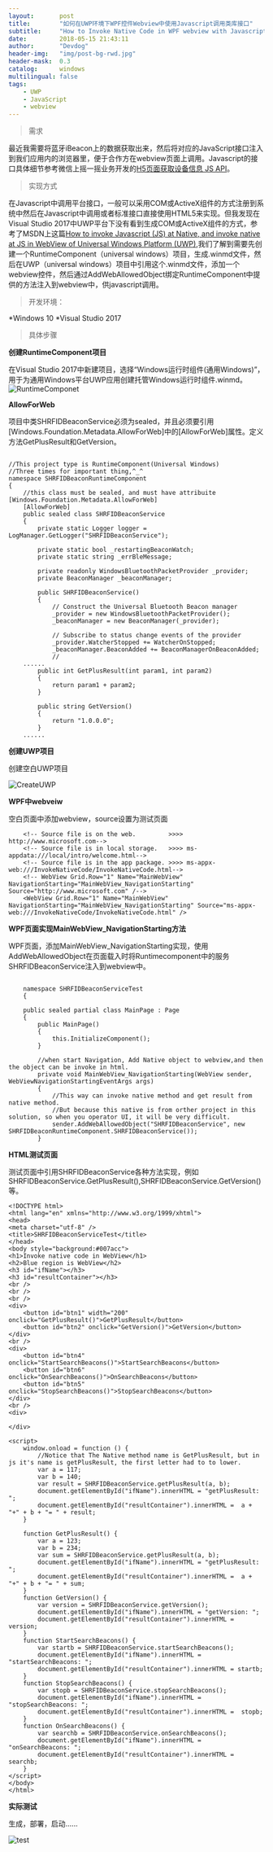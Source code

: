 ```yaml
---
layout:       post
title:        "如何在UWP环境下WPF控件Webview中使用Javascript调用类库接口"
subtitle:     "How to Invoke Native Code in WPF webview with Javascript"
date:         2018-05-15 21:43:11
author:       "Devdog"
header-img:   "img/post-bg-rwd.jpg"
header-mask:  0.3
catalog:      windows
multilingual: false
tags:
    - UWP
    - JavaScript
    - webview
---
```


>需求

最近我需要将蓝牙iBeacon上的数据获取出来，然后将对应的JavaScript接口注入到我们应用内的浏览器里，便于合作方在webview页面上调用。Javascript的接口具体细节参考微信上摇一摇业务开发的[H5页面获取设备信息 JS API](https://mp.weixin.qq.com/wiki?t=resource/res_main&id=mp1443448133)。

>实现方式

在Javascript中调用平台接口，一般可以采用COM或ActiveX组件的方式注册到系统中然后在Javascript中调用或者标准接口直接使用HTML5来实现。但我发现在Visual Studio 2017中UWP平台下没有看到生成COM或ActiveX组件的方式，参考了MSDN上这篇[How to invoke Javascript (JS) at Native, and invoke native at JS in WebView of Universal Windows Platform (UWP)](https://code.msdn.microsoft.com/windowsapps/How-to-invoke-JS-at-Native-df3fd459),我们了解到需要先创建一个RuntimeComponent（universal windows）项目，生成.winmd文件，然后在UWP（universal windows）项目中引用这个.winmd文件，添加一个webview控件，然后通过AddWebAllowedObject绑定RuntimeComponent中提供的方法注入到webview中，供javascript调用。

>开发环境：

*Windows 10
*Visual Studio 2017

>具体步骤


**创建RuntimeComponent项目**

在Visual Studio 2017中新建项目，选择“Windows运行时组件(通用Windows)”，用于为通用Windows平台UWP应用创建托管Windows运行时组件.winmd。
![RuntimeComponet](/img/in-post/20180515/createruntimecomponent.png)


**AllowForWeb**

项目中类SHRFIDBeaconService必须为sealed，并且必须要引用[Windows.Foundation.Metadata.AllowForWeb]中的[AllowForWeb]属性。定义方法GetPlusResult和GetVersion。

<pre><code>
//This project type is RuntimeComponent(Universal Windows)
//Three times for important thing,^_^
namespace SHRFIDBeaconRuntimeComponent
{
    //this class must be sealed, and must have attribuite [Windows.Foundation.Metadata.AllowForWeb]
    [AllowForWeb]
    public sealed class SHRFIDBeaconService
    {
        private static Logger logger = LogManager.GetLogger("SHRFIDBeaconService");

        private static bool _restartingBeaconWatch;
        private static string _errBleMessage;        

        private readonly WindowsBluetoothPacketProvider _provider;
        private BeaconManager _beaconManager;

        public SHRFIDBeaconService()
        {
            // Construct the Universal Bluetooth Beacon manager
            _provider = new WindowsBluetoothPacketProvider();
            _beaconManager = new BeaconManager(_provider);

            // Subscribe to status change events of the provider
            _provider.WatcherStopped += WatcherOnStopped;
            _beaconManager.BeaconAdded += BeaconManagerOnBeaconAdded;
            //
	......
        public int GetPlusResult(int param1, int param2)
        {
            return param1 + param2;
        }

        public string GetVersion()
        {
            return "1.0.0.0";
        }
	......
</code></pre>

**创建UWP项目**

创建空白UWP项目

![CreateUWP](/img/in-post/20180515/createemptyuwp.png)

**WPF中webveiw**

空白页面中添加webview，source设置为测试页面



        <!-- Source file is on the web.         >>>> http://www.microsoft.com-->
        <!-- Source file is in local storage.   >>>> ms-appdata:///local/intro/welcome.html-->
        <!-- Source file is in the app package. >>>> ms-appx-web:///InvokeNativeCode/InvokeNativeCode.html-->
        <!-- WebView Grid.Row="1" Name="MainWebView" NavigationStarting="MainWebView_NavigationStarting" Source="http://www.microsoft.com" /-->
        <WebView Grid.Row="1" Name="MainWebView" NavigationStarting="MainWebView_NavigationStarting" Source="ms-appx-web:///InvokeNativeCode/InvokeNativeCode.html" />

**WPF页面实现MainWebView_NavigationStarting方法**

WPF页面，添加MainWebView_NavigationStarting实现，使用AddWebAllowedObject在页面载入时将Runtimecomponent中的服务SHRFIDBeaconService注入到webview中。

<pre><code>
	namespace SHRFIDBeaconServiceTest
	{

    public sealed partial class MainPage : Page
    {
        public MainPage()
        {
            this.InitializeComponent();
        }

        //when start Navigation, Add Native object to webview,and then the object can be invoke in html.
        private void MainWebView_NavigationStarting(WebView sender, WebViewNavigationStartingEventArgs args)
        {
            //This way can invoke native method and get result from native method.
            //But because this native is from orther project in this solution, so when you operator UI, it will be very difficult.
            sender.AddWebAllowedObject("SHRFIDBeaconService", new SHRFIDBeaconRuntimeComponent.SHRFIDBeaconService());
        }
</code></pre>

		

**HTML测试页面**

测试页面中引用SHRFIDBeaconService各种方法实现，例如SHRFIDBeaconService.GetPlusResult(),SHRFIDBeaconService.GetVersion()等。

	<!DOCTYPE html>
	<html lang="en" xmlns="http://www.w3.org/1999/xhtml">
	<head>
    <meta charset="utf-8" />
    <title>SHRFIDBeaconServiceTest</title>
	</head>
	<body style="background:#007acc">
    <h1>Invoke native code in WebView</h1>
    <h2>Blue region is WebView</h2>
    <h3 id="ifName"></h3>
    <h3 id="resultContainer"></h3>
    <br />
    <br />
    <br />
    <div>
        <button id="btn1" width="200" onclick="GetPlusResult()">GetPlusResult</button>
        <button id="btn2" onclick="GetVersion()">GetVersion</button>
    </div>
    <br />
    <div>
        <button id="btn4" onclick="StartSearchBeacons()">StartSearchBeacons</button>
        <button id="btn6" onclick="OnSearchBeacons()">OnSearchBeacons</button>
        <button id="btn5" onclick="StopSearchBeacons()">StopSearchBeacons</button>
    </div>
    <br />
    <div>

    </div>

    <script>
        window.onload = function () {
            //Notice that The Native method name is GetPlusResult, but in js it's name is getPlusResult, the first letter had to to lower.
            var a = 117;
            var b = 140;
            var result = SHRFIDBeaconService.getPlusResult(a, b);
            document.getElementById("ifName").innerHTML = "getPlusResult: ";
            document.getElementById("resultContainer").innerHTML =  a + "+" + b + "= " + result;
        }

        function GetPlusResult() {
            var a = 123;
            var b = 234;
            var sum = SHRFIDBeaconService.getPlusResult(a, b);
            document.getElementById("ifName").innerHTML = "getPlusResult: ";
            document.getElementById("resultContainer").innerHTML =  a + "+" + b + "= " + sum;
        }
        function GetVersion() {
            var version = SHRFIDBeaconService.getVersion();
            document.getElementById("ifName").innerHTML = "getVersion: ";
            document.getElementById("resultContainer").innerHTML =  version;
        }
        function StartSearchBeacons() {
            var startb = SHRFIDBeaconService.startSearchBeacons();
            document.getElementById("ifName").innerHTML = "startSearchBeacons: ";
            document.getElementById("resultContainer").innerHTML = startb;
        }
        function StopSearchBeacons() {
            var stopb = SHRFIDBeaconService.stopSearchBeacons();
            document.getElementById("ifName").innerHTML = "stopSearchBeacons: ";
            document.getElementById("resultContainer").innerHTML =  stopb;
        }
        function OnSearchBeacons() {
            var searchb = SHRFIDBeaconService.onSearchBeacons();
            document.getElementById("ifName").innerHTML = "onSearchBeacons: ";
            document.getElementById("resultContainer").innerHTML = searchb;
        }
    </script>
	</body>
	</html>

**实际测试**

生成，部署，启动......

![test](/img/in-post/20180515/test.png)
